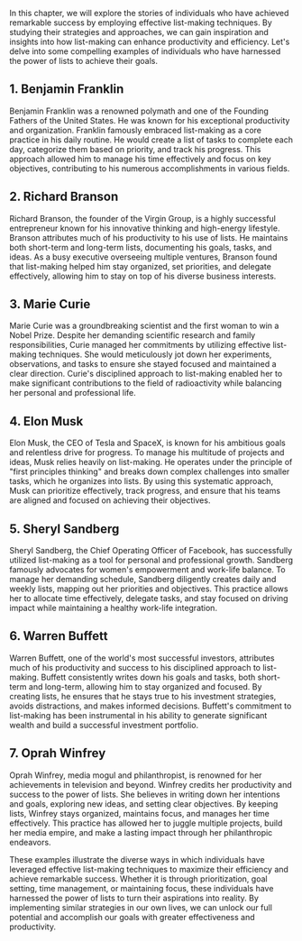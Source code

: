 
In this chapter, we will explore the stories of individuals who have achieved remarkable success by employing effective list-making techniques. By studying their strategies and approaches, we can gain inspiration and insights into how list-making can enhance productivity and efficiency. Let's delve into some compelling examples of individuals who have harnessed the power of lists to achieve their goals.

**1. Benjamin Franklin**
------------------------

Benjamin Franklin was a renowned polymath and one of the Founding Fathers of the United States. He was known for his exceptional productivity and organization. Franklin famously embraced list-making as a core practice in his daily routine. He would create a list of tasks to complete each day, categorize them based on priority, and track his progress. This approach allowed him to manage his time effectively and focus on key objectives, contributing to his numerous accomplishments in various fields.

**2. Richard Branson**
----------------------

Richard Branson, the founder of the Virgin Group, is a highly successful entrepreneur known for his innovative thinking and high-energy lifestyle. Branson attributes much of his productivity to his use of lists. He maintains both short-term and long-term lists, documenting his goals, tasks, and ideas. As a busy executive overseeing multiple ventures, Branson found that list-making helped him stay organized, set priorities, and delegate effectively, allowing him to stay on top of his diverse business interests.

**3. Marie Curie**
------------------

Marie Curie was a groundbreaking scientist and the first woman to win a Nobel Prize. Despite her demanding scientific research and family responsibilities, Curie managed her commitments by utilizing effective list-making techniques. She would meticulously jot down her experiments, observations, and tasks to ensure she stayed focused and maintained a clear direction. Curie's disciplined approach to list-making enabled her to make significant contributions to the field of radioactivity while balancing her personal and professional life.

**4. Elon Musk**
----------------

Elon Musk, the CEO of Tesla and SpaceX, is known for his ambitious goals and relentless drive for progress. To manage his multitude of projects and ideas, Musk relies heavily on list-making. He operates under the principle of "first principles thinking" and breaks down complex challenges into smaller tasks, which he organizes into lists. By using this systematic approach, Musk can prioritize effectively, track progress, and ensure that his teams are aligned and focused on achieving their objectives.

**5. Sheryl Sandberg**
----------------------

Sheryl Sandberg, the Chief Operating Officer of Facebook, has successfully utilized list-making as a tool for personal and professional growth. Sandberg famously advocates for women's empowerment and work-life balance. To manage her demanding schedule, Sandberg diligently creates daily and weekly lists, mapping out her priorities and objectives. This practice allows her to allocate time effectively, delegate tasks, and stay focused on driving impact while maintaining a healthy work-life integration.

**6. Warren Buffett**
---------------------

Warren Buffett, one of the world's most successful investors, attributes much of his productivity and success to his disciplined approach to list-making. Buffett consistently writes down his goals and tasks, both short-term and long-term, allowing him to stay organized and focused. By creating lists, he ensures that he stays true to his investment strategies, avoids distractions, and makes informed decisions. Buffett's commitment to list-making has been instrumental in his ability to generate significant wealth and build a successful investment portfolio.

**7. Oprah Winfrey**
--------------------

Oprah Winfrey, media mogul and philanthropist, is renowned for her achievements in television and beyond. Winfrey credits her productivity and success to the power of lists. She believes in writing down her intentions and goals, exploring new ideas, and setting clear objectives. By keeping lists, Winfrey stays organized, maintains focus, and manages her time effectively. This practice has allowed her to juggle multiple projects, build her media empire, and make a lasting impact through her philanthropic endeavors.

These examples illustrate the diverse ways in which individuals have leveraged effective list-making techniques to maximize their efficiency and achieve remarkable success. Whether it is through prioritization, goal setting, time management, or maintaining focus, these individuals have harnessed the power of lists to turn their aspirations into reality. By implementing similar strategies in our own lives, we can unlock our full potential and accomplish our goals with greater effectiveness and productivity.
